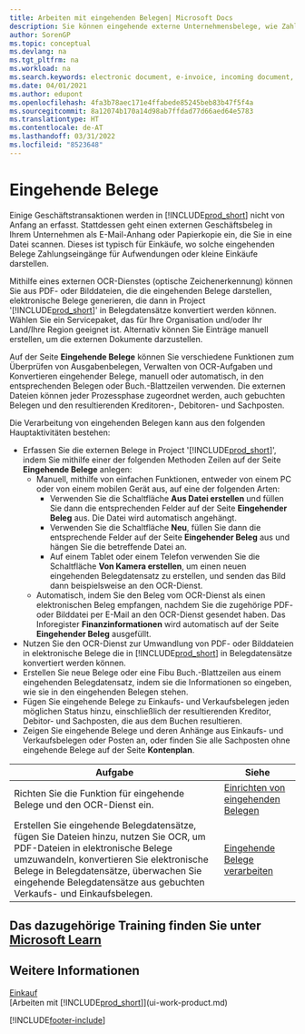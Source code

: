 ```yaml
---
title: Arbeiten mit eingehenden Belegen| Microsoft Docs
description: Sie können eingehende externe Unternehmensbelege, wie Zahlungseingänge oder PDF-Dateien verwalten, OCR-Aufgaben verwalten und Dateien in elektronische Belege und Datensätze umwandeln.
author: SorenGP
ms.topic: conceptual
ms.devlang: na
ms.tgt_pltfrm: na
ms.workload: na
ms.search.keywords: electronic document, e-invoice, incoming document, OCR, ecommerce, document exchange, import invoice
ms.date: 04/01/2021
ms.author: edupont
ms.openlocfilehash: 4fa3b78aec171e4ffabede85245beb83b47f5f4a
ms.sourcegitcommit: 8a12074b170a14d98ab7ffdad77d66aed64e5783
ms.translationtype: HT
ms.contentlocale: de-AT
ms.lasthandoff: 03/31/2022
ms.locfileid: "8523648"
---
```

# <a name="incoming-documents"></a>Eingehende Belege

Einige Geschäftstransaktionen werden in [!INCLUDE[prod_short](includes/prod_short.md)] nicht von Anfang an erfasst. Stattdessen geht einen externen Geschäftsbeleg in Ihrem Unternehmen als E-Mail-Anhang oder Papierkopie ein, die Sie in eine Datei scannen. Dieses ist typisch für Einkäufe, wo solche eingehenden Belege Zahlungseingänge für Aufwendungen oder kleine Einkäufe darstellen.

Mithilfe eines externen OCR-Dienstes (optische Zeichenerkennung) können Sie aus PDF- oder Bilddateien, die die eingehenden Belege darstellen, elektronische Belege generieren, die dann in Project '[!INCLUDE[prod_short](includes/prod_short.md)]' in Belegdatensätze konvertiert werden können. Wählen Sie ein Servicepaket, das für Ihre Organisation und/oder Ihr Land/Ihre Region geeignet ist. Alternativ können Sie Einträge manuell erstellen, um die externen Dokumente darzustellen.  

Auf der Seite **Eingehende Belege** können Sie verschiedene Funktionen zum Überprüfen von Ausgabenbelegen, Verwalten von OCR-Aufgaben und Konvertieren eingehender Belege, manuell oder automatisch, in den entsprechenden Belegen oder Buch.-Blattzeilen verwenden. Die externen Dateien können jeder Prozessphase zugeordnet werden, auch gebuchten Belegen und den resultierenden Kreditoren-, Debitoren- und Sachposten.

Die Verarbeitung von eingehenden Belegen kann aus den folgenden Hauptaktivitäten bestehen:

* Erfassen Sie die externen Belege in Project '[!INCLUDE[prod_short](includes/prod_short.md)]', indem Sie mithilfe einer der folgenden Methoden Zeilen auf der Seite **Eingehende Belege** anlegen:
  * Manuell, mithilfe von einfachen Funktionen, entweder von einem PC oder von einem mobilen Gerät aus, auf eine der folgenden Arten:
    * Verwenden Sie die Schaltfläche **Aus Datei erstellen** und füllen Sie dann die entsprechenden Felder auf der Seite **Eingehender Beleg** aus. Die Datei wird automatisch angehängt.  
    * Verwenden Sie die Schaltfläche **Neu**, füllen Sie dann die entsprechende Felder auf der Seite **Eingehender Beleg** aus und hängen Sie die betreffende Datei an.
    * Auf einem Tablet oder einem Telefon verwenden Sie die Schaltfläche **Von Kamera erstellen**, um einen neuen eingehenden Belegdatensatz zu erstellen, und senden das Bild dann beispielsweise an den OCR-Dienst.
  * Automatisch, indem Sie den Beleg vom OCR-Dienst als einen elektronischen Beleg empfangen, nachdem Sie die zugehörige PDF- oder Bilddatei per E-Mail an den OCR-Dienst gesendet haben. Das Inforegister **Finanzinformationen** wird automatisch auf der Seite **Eingehender Beleg** ausgefüllt.
* Nutzen Sie den OCR-Dienst zur Umwandlung von PDF- oder Bilddateien in elektronische Belege die in [!INCLUDE[prod_short](includes/prod_short.md)] in Belegdatensätze konvertiert werden können.
* Erstellen Sie neue Belege oder eine Fibu Buch.-Blattzeilen aus einem eingehenden Belegdatensatz, indem sie die Informationen so eingeben, wie sie in den eingehenden Belegen stehen.
* Fügen Sie eingehende Belege zu Einkaufs- und Verkaufsbelegen jeden möglichen Status hinzu, einschließlich der resultierenden Kreditor, Debitor- und Sachposten, die aus dem Buchen resultieren.
* Zeigen Sie eingehende Belege und deren Anhänge aus Einkaufs- und Verkaufsbelegen oder Posten an, oder finden Sie alle Sachposten ohne eingehende Belege auf der Seite **Kontenplan**.

| Aufgabe | Siehe |
| --- | --- |
| Richten Sie die Funktion für eingehende Belege und den OCR-Dienst ein. |[Einrichten von eingehenden Belegen](across-how-setup-income-documents.md) |
| Erstellen Sie eingehende Belegdatensätze, fügen Sie Dateien hinzu, nutzen Sie OCR, um PDF-Dateien in elektronische Belege umzuwandeln, konvertieren Sie elektronische Belege in Belegdatensätze, überwachen Sie eingehende Belegdatensätze aus gebuchten Verkaufs- und Einkaufsbelegen. |[Eingehende Belege verarbeiten](across-process-income-documents.md) |

## <a name="see-related-training-at-microsoft-learn"></a>Das dazugehörige Training finden Sie unter [Microsoft Learn](/learn/modules/incoming-documents-dynamics-365-business-central/index)

## <a name="see-also"></a>Weitere Informationen

[Einkauf](purchasing-manage-purchasing.md)  
[Arbeiten mit [!INCLUDE[prod_short](includes/prod_short.md)]](ui-work-product.md)  


[!INCLUDE[footer-include](includes/footer-banner.md)]